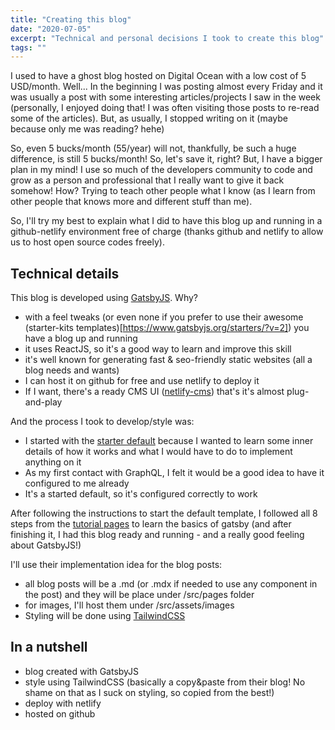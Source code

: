 ```yaml
---
title: "Creating this blog"
date: "2020-07-05"
excerpt: "Technical and personal decisions I took to create this blog"
tags: ""
---
```


I used to have a ghost blog hosted on Digital Ocean with a low cost of 5 USD/month. Well... In the beginning I was posting almost every Friday and it was usually a post with some interesting articles/projects I saw in the week (personally, I enjoyed doing that! I was often visiting those posts to re-read some of the articles). But, as usually, I stopped writing on it (maybe because only me was reading? hehe)

So, even 5 bucks/month (55/year) will not, thankfully, be such a huge difference, is still 5 bucks/month! So, let's save it, right? But, I have a bigger plan in my mind! I use so much of the developers community to code and grow as a person and professional that I really want to give it back somehow! How? Trying to teach other people what I know (as I learn from other people that knows more and different stuff than me).

So, I'll try my best to explain what I did to have this blog up and running in a github-netlify environment free of charge (thanks github and netlify to allow us to host open source codes freely).

## Technical details

This blog is developed using [GatsbyJS](https://www.gatsbyjs.org/). Why?

-   with a feel tweaks (or even none if you prefer to use their awesome (starter-kits templates)[https://www.gatsbyjs.org/starters/?v=2]) you have a blog up and running
-   it uses ReactJS, so it's a good way to learn and improve this skill
-   it's well known for generating fast & seo-friendly static websites (all a blog needs and wants)
-   I can host it on github for free and use netlify to deploy it
-   If I want, there's a ready CMS UI ([netlify-cms](https://www.netlifycms.org/)) that's it's almost plug-and-play

And the process I took to develop/style was:

-   I started with the [starter default](https://www.gatsbyjs.org/starters/gatsbyjs/gatsby-starter-default/) because I wanted to learn some inner details of how it works and what I would have to do to implement anything on it
-   As my first contact with GraphQL, I felt it would be a good idea to have it configured to me already
-   It's a started default, so it's configured correctly to work

After following the instructions to start the default template, I followed all 8 steps from the [tutorial pages](https://www.gatsbyjs.org/tutorial/) to learn the basics of gatsby (and after finishing it, I had this blog ready and running - and a really good feeling about GatsbyJS!)

I'll use their implementation idea for the blog posts:

-   all blog posts will be a .md (or .mdx if needed to use any component in the post) and they will be place under /src/pages folder
-   for images, I'll host them under /src/assets/images
-   Styling will be done using [TailwindCSS](https://tailwindcss.com/)

## In a nutshell

-   blog created with GatsbyJS
-   style using TailwindCSS (basically a copy&paste from their blog! No shame on that as I suck on styling, so copied from the best!)
-   deploy with netlify
-   hosted on github
